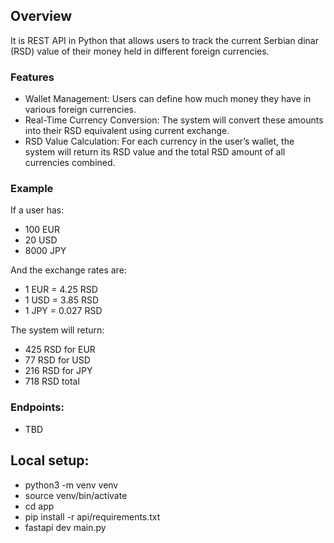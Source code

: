 ## Overview
It is REST API in Python that allows users to track the current Serbian dinar (RSD) value of their money held in different
foreign currencies.

### Features
- Wallet Management: Users can define how much money they have in various foreign currencies.
- Real-Time Currency Conversion: The system will convert these amounts into their RSD equivalent using current exchange.
- RSD Value Calculation: For each currency in the user’s wallet, the system will return its RSD value and the total RSD amount of all
currencies combined.

### Example
If a user has:
- 100 EUR
- 20 USD
- 8000 JPY

And the exchange rates are:
- 1 EUR = 4.25 RSD
- 1 USD = 3.85 RSD
- 1 JPY = 0.027 RSD

The system will return:
- 425 RSD for EUR
- 77 RSD for USD
- 216 RSD for JPY
- 718 RSD total

### Endpoints:
- TBD

## Local setup:
- python3 -m venv venv
- source venv/bin/activate
- cd app
- pip install -r api/requirements.txt
- fastapi dev main.py